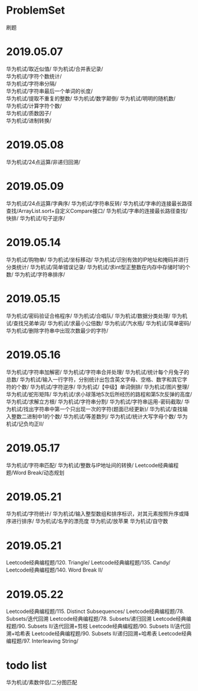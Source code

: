 # ProblemSet
刷题

# 2019.05.07

华为机试/取近似值/
华为机试/合并表记录/  
华为机试/字符个数统计/  
华为机试/字符串分隔/  
华为机试/字符串最后一个单词的长度/  
华为机试/提取不重复的整数/ 
华为机试/数字颠倒/ 
华为机试/明明的随机数/  
华为机试/计算字符个数/  
华为机试/质数因子/  
华为机试/进制转换/

# 2019.05.08

华为机试/24点运算/非递归回溯/

# 2019.05.09

华为机试/24点运算/字典序/
华为机试/字符串反转/
华为机试/字串的连接最长路径查找/ArrayList.sort+自定义Compare接口/
华为机试/字串的连接最长路径查找/快排/
华为机试/句子逆序/

# 2019.05.14

华为机试/购物单/
华为机试/坐标移动/
华为机试/识别有效的IP地址和掩码并进行分类统计/
华为机试/简单错误记录/
华为机试/求int型正整数在内存中存储时1的个数/
华为机试/字符串排序/
# 2019.05.15

华为机试/密码验证合格程序/
华为机试/合唱队/
华为机试/数据分类处理/
华为机试/查找兄弟单词/
华为机试/求最小公倍数/
华为机试/汽水瓶/
华为机试/简单密码/
华为机试/删除字符串中出现次数最少的字符/

# 2019.05.16

华为机试/字符串加解密/
华为机试/字符串合并处理/
华为机试/统计每个月兔子的总数/
华为机试/输入一行字符，分别统计出包含英文字母、空格、数字和其它字符的个数/
华为机试/字符逆序/
华为机试/【中级】单词倒排/
华为机试/图片整理/
华为机试/蛇形矩阵/
华为机试/求小球落地5次后所经历的路程和第5次反弹的高度/
华为机试/求解立方根/
华为机试/字符串分割/
华为机试/字符串运用-密码截取/
华为机试/找出字符串中第一个只出现一次的字符(题面已经更新)/
华为机试/查找输入整数二进制中1的个数/
华为机试/等差数列/
华为机试/统计大写字母个数/
华为机试/记负均正II/

# 2019.05.17

华为机试/字符串匹配/
华为机试/整数与IP地址间的转换/
Leetcode经典编程题/Word Break/动态规划

# 2019.05.21
华为机试/字符统计/
华为机试/输入整型数组和排序标识，对其元素按照升序或降序进行排序/
华为机试/名字的漂亮度
华为机试/放苹果
华为机试/自守数


# 2019.05.21
Leetcode经典编程题/120. Triangle/
Leetcode经典编程题/135. Candy/
Leetcode经典编程题/140. Word Break II/

# 2019.05.22
Leetcode经典编程题/115. Distinct Subsequences/
Leetcode经典编程题/78. Subsets/迭代回溯
Leetcode经典编程题/78. Subsets/递归回溯
Leetcode经典编程题/90. Subsets II/迭代回溯+剪枝
Leetcode经典编程题/90. Subsets II/迭代回溯+哈希表
Leetcode经典编程题/90. Subsets II/递归回溯+哈希表
Leetcode经典编程题/97. Interleaving String/
# todo list
华为机试/素数伴侣/二分图匹配